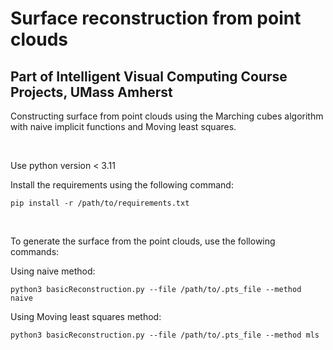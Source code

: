 # Surface reconstruction from point clouds

## Part of Intelligent Visual Computing Course Projects, UMass Amherst

Constructing surface from point clouds using the Marching cubes algorithm with naive implicit functions and Moving least squares.

&nbsp;

Use python version < 3.11

Install the requirements using the following command:
```
pip install -r /path/to/requirements.txt
```

&nbsp;

To generate the surface from the point clouds, use the following commands:

Using naive method:
```
python3 basicReconstruction.py --file /path/to/.pts_file --method naive
```

Using Moving least squares method:
```
python3 basicReconstruction.py --file /path/to/.pts_file --method mls
```
